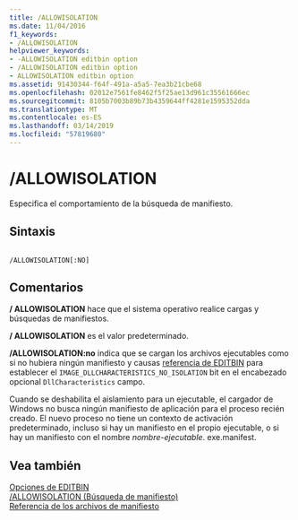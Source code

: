 ```yaml
---
title: /ALLOWISOLATION
ms.date: 11/04/2016
f1_keywords:
- /ALLOWISOLATION
helpviewer_keywords:
- -ALLOWISOLATION editbin option
- /ALLOWISOLATION editbin option
- ALLOWISOLATION editbin option
ms.assetid: 91430344-f64f-491a-a5a5-7ea3b21cbe68
ms.openlocfilehash: 02012e7561fe8462f5f25ae13d961c35561666ec
ms.sourcegitcommit: 8105b7003b89b73b4359644ff4281e1595352dda
ms.translationtype: MT
ms.contentlocale: es-ES
ms.lasthandoff: 03/14/2019
ms.locfileid: "57819680"
---
```

# <a name="allowisolation"></a>/ALLOWISOLATION

Especifica el comportamiento de la búsqueda de manifiesto.

## <a name="syntax"></a>Sintaxis

```

/ALLOWISOLATION[:NO]
```

## <a name="remarks"></a>Comentarios

**/ ALLOWISOLATION** hace que el sistema operativo realice cargas y búsquedas de manifiestos.

**/ ALLOWISOLATION** es el valor predeterminado.

**/ALLOWISOLATION:no** indica que se cargan los archivos ejecutables como si no hubiera ningún manifiesto y causas [referencia de EDITBIN](editbin-reference.md) para establecer el `IMAGE_DLLCHARACTERISTICS_NO_ISOLATION` bit en el encabezado opcional `DllCharacteristics` campo.

Cuando se deshabilita el aislamiento para un ejecutable, el cargador de Windows no busca ningún manifiesto de aplicación para el proceso recién creado. El nuevo proceso no tiene un contexto de activación predeterminado, incluso si hay un manifiesto en el propio ejecutable, o si hay un manifiesto con el nombre *nombre-ejecutable*. exe.manifest.

## <a name="see-also"></a>Vea también

[Opciones de EDITBIN](editbin-options.md)<br/>
[/ALLOWISOLATION (Búsqueda de manifiesto)](allowisolation-manifest-lookup.md)<br/>
[Referencia de los archivos de manifiesto](/windows/desktop/SbsCs/manifest-files-reference)
